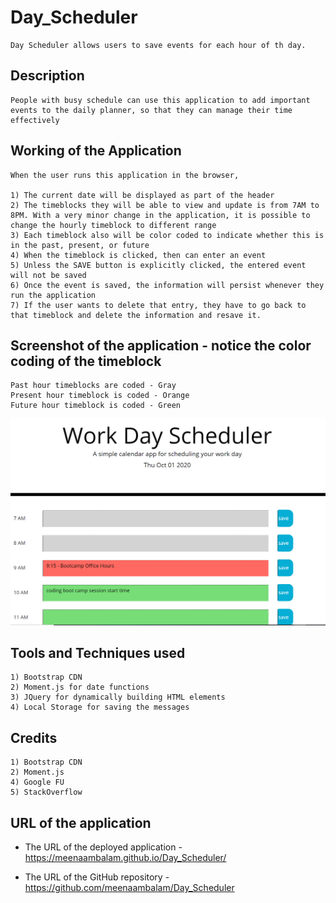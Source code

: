 # Day_Scheduler
```
Day Scheduler allows users to save events for each hour of th day.

```

## Description

```
People with busy schedule can use this application to add important events to the daily planner, so that they can manage their time effectively

```

## Working of the Application
```
When the user runs this application in the browser, 

1) The current date will be displayed as part of the header
2) The timeblocks they will be able to view and update is from 7AM to 8PM. With a very minor change in the application, it is possible to change the hourly timeblock to different range
3) Each timeblock also will be color coded to indicate whether this is in the past, present, or future
4) When the timeblock is clicked, then can enter an event
5) Unless the SAVE button is explicitly clicked, the entered event will not be saved
6) Once the event is saved, the information will persist whenever they run the application
7) If the user wants to delete that entry, they have to go back to that timeblock and delete the information and resave it.

```

## Screenshot of the application  - notice the color coding of the timeblock
```
Past hour timeblocks are coded - Gray
Present hour timeblock is coded - Orange
Future hour timeblock is coded - Green
```
![day planner screenshot](./Assets/DayScheduler_Screenshot.png)

## Tools and Techniques used
```
1) Bootstrap CDN
2) Moment.js for date functions
3) JQuery for dynamically building HTML elements
4) Local Storage for saving the messages

```

## Credits
```
1) Bootstrap CDN
2) Moment.js
4) Google FU
5) StackOverflow
```

## URL of the application

* The URL of the deployed application - https://meenaambalam.github.io/Day_Scheduler/

* The URL of the GitHub repository - https://github.com/meenaambalam/Day_Scheduler

